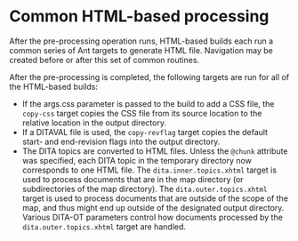 # Common HTML-based processing

After the pre-processing operation runs, HTML-based builds each run a common series of Ant targets to generate HTML file. Navigation may be created before or after this set of common routines.

After the pre-processing is completed, the following targets are run for all of the HTML-based builds:

-   If the args.css parameter is passed to the build to add a CSS file, the `copy-css` target copies the CSS file from its source location to the relative location in the output directory.
-   If a DITAVAL file is used, the `copy-revflag` target copies the default start- and end-revision flags into the output directory.
-   The DITA topics are converted to HTML files. Unless the `@chunk` attribute was specified, each DITA topic in the temporary directory now corresponds to one HTML file. The `dita.inner.topics.xhtml` target is used to process documents that are in the map directory \(or subdirectories of the map directory\). The `dita.outer.topics.xhtml` target is used to process documents that are outside of the scope of the map, and thus might end up outside of the designated output directory. Various DITA-OT parameters control how documents processed by the `dita.outer.topics.xhtml` target are handled.


